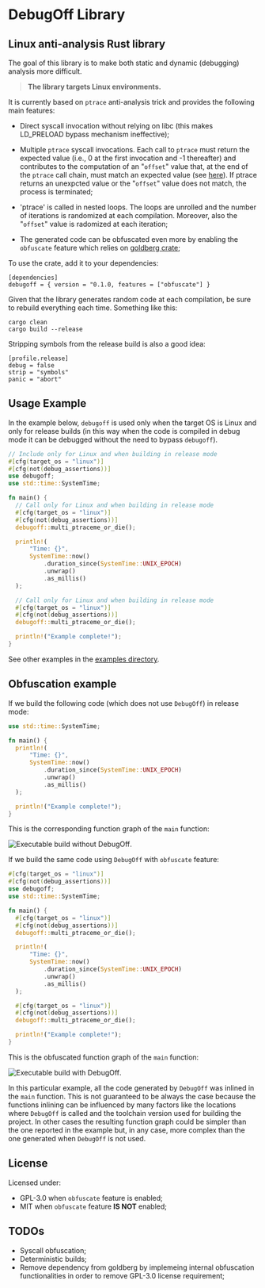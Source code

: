 # DebugOff Library


## Linux anti-analysis Rust library

The goal of this library is to make both static and dynamic (debugging) analysis
more difficult.

> **The library targets Linux environments.**

It is currently based on `ptrace` anti-analysis trick and provides the following
main features:

* Direct syscall invocation without relying on libc (this makes LD_PRELOAD
  bypass mechanism ineffective);

* Multiple `ptrace` syscall invocations. Each call to `ptrace` must return the
  expected value (i.e., 0 at the first invocation and -1 thereafter) and
  contributes to the computation of an "`offset`" value that, at the end of the
  `ptrace` call chain, must match an expected value (see
  [here](https://seblau.github.io/posts/linux-anti-debugging)). If ptrace
  returns an unexpcted value or the "`offset`" value does not match, the process
  is terminated;

* 'ptrace' is called in nested loops. The loops are unrolled and the number of
  iterations is randomized at each compilation. Moreover, also the "`offset`"
  value is radomized at each iteration;

* The generated code can be obfuscated even more by enabling the `obfuscate`
  feature which relies on [goldberg crate](https://crates.io/crates/goldberg);

To use the crate, add it to your dependencies:

```text
[dependencies]
debugoff = { version = "0.1.0, features = ["obfuscate"] }
```

Given that the library generates random code at each compilation, be sure to
rebuild everything each time. Something like this:

```text
cargo clean
cargo build --release
```

Stripping symbols from the release build is also a good idea:

```text
[profile.release]
debug = false
strip = "symbols"
panic = "abort"
```

## Usage Example

In the example below, `debugoff` is used only when the target OS is Linux  and
only for release builds (in this way when the code is compiled in debug mode it
can be debugged without the need to bypass `debugoff`).

```rust
// Include only for Linux and when building in release mode
#[cfg(target_os = "linux")]
#[cfg(not(debug_assertions))]
use debugoff;
use std::time::SystemTime;

fn main() {
  // Call only for Linux and when building in release mode
  #[cfg(target_os = "linux")]
  #[cfg(not(debug_assertions))]
  debugoff::multi_ptraceme_or_die();

  println!(
      "Time: {}",
      SystemTime::now()
          .duration_since(SystemTime::UNIX_EPOCH)
          .unwrap()
          .as_millis()
  );

  // Call only for Linux and when building in release mode
  #[cfg(target_os = "linux")]
  #[cfg(not(debug_assertions))]
  debugoff::multi_ptraceme_or_die();

  println!("Example complete!");
}
```

See other examples in the [examples directory](./examples).

## Obfuscation example

If we build the following code (which does not use `DebugOff`) in release mode:

```rust
use std::time::SystemTime;

fn main() {
  println!(
      "Time: {}",
      SystemTime::now()
          .duration_since(SystemTime::UNIX_EPOCH)
          .unwrap()
          .as_millis()
  );

  println!("Example complete!");
}
```

This is the corresponding function graph of the `main` function:

![Executable build without
DebugOff](./docs/images/function_graph_no_debugoff.png).

If we build the same code using `DebugOff` with `obfuscate` feature:

```rust
#[cfg(target_os = "linux")]
#[cfg(not(debug_assertions))]
use debugoff;
use std::time::SystemTime;

fn main() {
  #[cfg(target_os = "linux")]
  #[cfg(not(debug_assertions))]
  debugoff::multi_ptraceme_or_die();

  println!(
      "Time: {}",
      SystemTime::now()
          .duration_since(SystemTime::UNIX_EPOCH)
          .unwrap()
          .as_millis()
  );

  #[cfg(target_os = "linux")]
  #[cfg(not(debug_assertions))]
  debugoff::multi_ptraceme_or_die();

  println!("Example complete!");
}
```

This is the obfuscated function graph of the `main` function:

![Executable build with
DebugOff](./docs/images/function_graph_obfuscate.png).

In this particular example, all the code generated by `DebugOff` was inlined in
the `main` function. This is not guaranteed to be always the case because the
functions inlining can be influenced by many factors like the locations where
`DebugOff` is called and the toolchain version used for building the project. In
other cases the resulting function graph could be simpler than the one reported
in the example but, in any case, more complex than the one generated when
`DebugOff` is not used.

## License

Licensed under:

* GPL-3.0 when `obfuscate` feature is enabled;
* MIT when `obfuscate` feature **IS NOT** enabled;

## TODOs

* Syscall obfuscation;
* Deterministic builds;
* Remove dependency from goldberg by implemeing internal obfuscation
  functionalities in order to remove GPL-3.0 license requirement;
